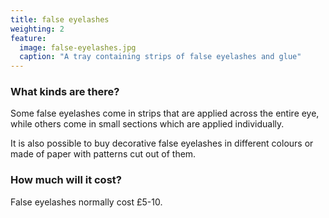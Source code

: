 ```yaml
---
title: false eyelashes
weighting: 2
feature:
  image: false-eyelashes.jpg
  caption: "A tray containing strips of false eyelashes and glue"
---
```


### What kinds are there?

Some false eyelashes come in strips that are applied across the entire eye, while others come in small sections which are applied individually.

It is also possible to buy decorative false eyelashes in different colours or made of paper with patterns cut out of them.

### How much will it cost?

False eyelashes normally cost £5-10.
